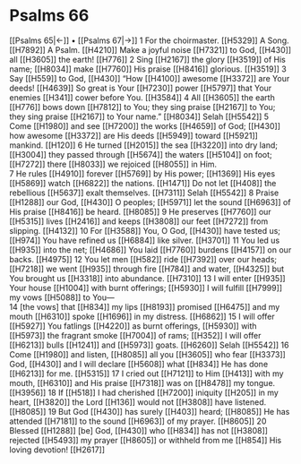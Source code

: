 # Psalms 66
[[Psalms 65|←]] • [[Psalms 67|→]]
1 For the choirmaster. [[H5329]] A Song. [[H7892]] A Psalm. [[H4210]] Make a joyful noise [[H7321]] to God, [[H430]] all [[H3605]] the earth! [[H776]] 
2 Sing [[H2167]] the glory [[H3519]] of His name; [[H8034]] make [[H7760]] His praise [[H8416]] glorious. [[H3519]] 
3 Say [[H559]] to God, [[H430]] “How [[H4100]] awesome [[H3372]] are Your deeds! [[H4639]] So great is Your [[H7230]] power [[H5797]] that Your enemies [[H341]] cower before You. [[H3584]] 
4 All [[H3605]] the earth [[H776]] bows down [[H7812]] to You;  they sing praise [[H2167]] to You;  they sing praise [[H2167]] to Your name.” [[H8034]] Selah [[H5542]] 
5 Come [[H1980]] and see [[H7200]] the works [[H4659]] of God; [[H430]] how awesome [[H3372]] are His deeds [[H5949]] toward [[H5921]] mankind. [[H120]] 
6 He turned [[H2015]] the sea [[H3220]] into dry land; [[H3004]] they passed through [[H5674]] the waters [[H5104]] on foot; [[H7272]] there [[H8033]] we rejoiced [[H8055]] in Him.  
7 He rules [[H4910]] forever [[H5769]] by His power; [[H1369]] His eyes [[H5869]] watch [[H6822]] the nations. [[H1471]] Do not let [[H408]] the rebellious [[H5637]] exalt themselves. [[H7311]] Selah [[H5542]] 
8 Praise [[H1288]] our God, [[H430]] O peoples; [[H5971]] let the sound [[H6963]] of His praise [[H8416]] be heard. [[H8085]] 
9 He preserves [[H7760]] our [[H5315]] lives [[H2416]] and keeps [[H3808]] our feet [[H7272]] from slipping. [[H4132]] 
10 For [[H3588]] You, O God, [[H430]] have tested us; [[H974]] You have refined us [[H6884]] like silver. [[H3701]] 
11 You led us [[H935]] into the net; [[H4686]] You laid [[H7760]] burdens [[H4157]] on our backs. [[H4975]] 
12 You let men [[H582]] ride [[H7392]] over our heads; [[H7218]] we went [[H935]] through fire [[H784]] and water, [[H4325]] but You brought us [[H3318]] into abundance. [[H7310]] 
13 I will enter [[H935]] Your house [[H1004]] with burnt offerings; [[H5930]] I will fulfill [[H7999]] my vows [[H5088]] to You—  
14 [the vows] that [[H834]] my lips [[H8193]] promised [[H6475]] and my mouth [[H6310]] spoke [[H1696]] in my distress. [[H6862]] 
15 I will offer [[H5927]] You  fatlings [[H4220]] as burnt offerings, [[H5930]] with [[H5973]] the fragrant smoke [[H7004]] of rams; [[H352]] I will offer [[H6213]] bulls [[H1241]] and [[H5973]] goats. [[H6260]] Selah [[H5542]] 
16 Come [[H1980]] and listen, [[H8085]] all you [[H3605]] who fear [[H3373]] God, [[H430]] and I will declare [[H5608]] what [[H834]] He has done [[H6213]] for me. [[H5315]] 
17 I cried out [[H7121]] to Him [[H413]] with my mouth, [[H6310]] and His praise [[H7318]] was on [[H8478]] my tongue. [[H3956]] 
18 If [[H518]] I had cherished [[H7200]] iniquity [[H205]] in my heart, [[H3820]] the Lord [[H136]] would not [[H3808]] have listened. [[H8085]] 
19 But God [[H430]] has surely [[H403]] heard; [[H8085]] He has attended [[H7181]] to the sound [[H6963]] of my prayer. [[H8605]] 
20 Blessed [[H1288]] [be] God, [[H430]] who [[H834]] has not [[H3808]] rejected [[H5493]] my prayer [[H8605]] or withheld from me [[H854]] His loving devotion! [[H2617]] 
